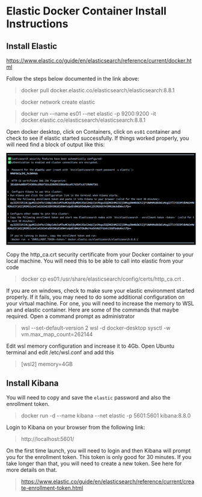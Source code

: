 # Elastic Docker Container Install Instructions

## Install Elastic
https://www.elastic.co/guide/en/elasticsearch/reference/current/docker.html

Follow the steps below documented in the link above:

> docker pull docker.elastic.co/elasticsearch/elasticsearch:8.8.1

> docker network create elastic

> docker run --name es01 --net elastic -p 9200:9200 -it docker.elastic.co/elasticsearch/elasticsearch:8.8.1

Open docker desktop, click on Containers, click on `es01` container and check to see if elastic started successfully.  If things worked properly, you will need find a block of output like this:

![Elastic configurations and credentials](/elastic-enrollment.png)


Copy the http_ca.crt security certificate from your Docker container to your local machine.  You will need this to be able to call into elastic from your code

>docker cp es01:/usr/share/elasticsearch/config/certs/http_ca.crt .

If you are on windows, check to make sure your elastic environment started properly.  If it fails, you may need to do some additional configuration on your virtual machine.  For one, you will need to increase the memory to WSL an and elastic container.  Here are some of the commands that maybe required.  Open a command prompt as administrator

>wsl --set-default-version 2
>wsl -d docker-desktop
sysctl -w vm.max_map_count=262144

Edit wsl memory configuration and increase it to 4Gb.  Open Ubuntu terminal and edit /etc/wsl.conf and add this
>[wsl2]
memory=4GB


## Install Kibana

You will need to copy and save the `elastic` password and also the enrollment token.
> docker run -d --name kibana --net elastic -p 5601:5601 kibana:8.8.0

Login to Kibana on your browser from the following link:  
> http://localhost:5601/

On the first time launch, you will need to login and then Kibana will prompt you for the enrollment token.  This token is only good for 30 minutes.  If you take longer than that, you will need to create a new token.  See here for more details on that.
> https://www.elastic.co/guide/en/elasticsearch/reference/current/create-enrollment-token.html
